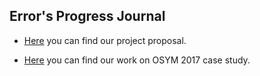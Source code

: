  ## Error's Progress Journal
  
+ [Here](life.html) you can find our project proposal.
 
+ [Here](case_study1.html) you can find our work on OSYM 2017 case study.
